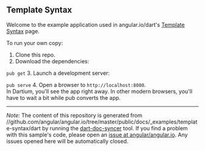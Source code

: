 Template Syntax
---------------

Welcome to the example application used in angular.io/dart's
[Template Syntax](https://angular.io/docs/ts/latest/guide/template-syntax.html) page.

To run your own copy:

1. Clone this repo.
2. Download the dependencies:

  `pub get`
3. Launch a development server:

  `pub serve`
4. Open a browser to `http://localhost:8080`.<br/>
  In Dartium, you'll see the app right away. In other modern browsers,
  you'll have to wait a bit while pub converts the app.



-------------------------------------------------------

*Note:* The content of this repository is generated from //github.com/angular/angular.io/tree/master/public/docs/_examples/template-syntax/dart
by running the [dart-doc-syncer](//github.com/angular/dart-doc-syncer) tool.
If you find a problem with this sample's code, please open an
[issue at angular/angular.io](https://github.com/angular/angular.io/issues/new).
Any issues opened here will be automatically closed.
